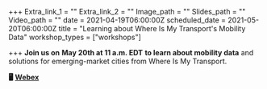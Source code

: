 +++
Extra_link_1 = ""
Extra_link_2 = ""
Image_path = ""
Slides_path = ""
Video_path = ""
date = 2021-04-19T06:00:00Z
scheduled_date = 2021-05-20T06:00:00Z
title = "Learning about Where Is My Transport's Mobility Data"
workshop_types = ["workshops"]

+++
**Join us on** **May 20th at 11 a.m. EDT** **to learn about mobility data** and solutions for emerging-market cities from Where Is My Transport.

**🖥** [**Webex**](https://mcas-proxyweb.mcas.ms/certificate-checker?login=false&originalUrl=https%3A%2F%2Fdatapartnership.org.mcas.ms%2Fwebex)